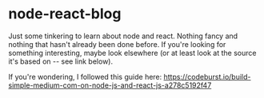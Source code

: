 # node-react-blog
Just some tinkering to learn about node and react. Nothing fancy and nothing that hasn't already been done before. If you're looking for something interesting, maybe look elsewhere (or at least look at the source it's based on -- see link below).

If you're wondering, I followed this guide here: https://codeburst.io/build-simple-medium-com-on-node-js-and-react-js-a278c5192f47
